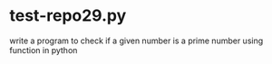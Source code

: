 # test-repo29.py
 write a program to check if a given number is a prime number using function in python
